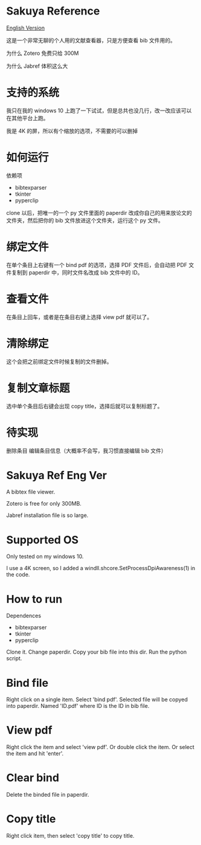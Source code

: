 # Sakuya Reference

[English Version](#Sakuya-Ref-Eng-Ver)

这是一个非常无聊的个人用的文献查看器，只是方便查看 bib 文件用的。

为什么 Zotero 免费只给 300M

为什么 Jabref 体积这么大

# 支持的系统

我只在我的 windows 10 上跑了一下试试，但是总共也没几行，改一改应该可以在其他平台上跑。

我是 4K 的屏，所以有个缩放的选项，不需要的可以删掉

# 如何运行

依赖项
- bibtexparser
- tkinter
- pyperclip

clone 以后，把唯一的一个 py 文件里面的 paperdir 改成你自己的用来放论文的文件夹，然后把你的 bib 文件放进这个文件夹，运行这个 py 文件。

# 绑定文件

在单个条目上右键有一个 bind pdf 的选项，选择 PDF 文件后，会自动把 PDF 文件复制到 paperdir 中，同时文件名改成 bib 文件中的 ID。

# 查看文件

在条目上回车，或者是在条目右键上选择 view pdf 就可以了。

# 清除绑定

这个会把之前绑定文件时候复制的文件删掉。

# 复制文章标题

选中单个条目后右键会出现 copy title，选择后就可以复制标题了。

# 待实现

删除条目
编辑条目信息（大概率不会写，我习惯直接编辑 bib 文件）

# Sakuya Ref Eng Ver

A bibtex file viewer.

Zotero is free for only 300MB.

Jabref installation file is so large.

# Supported OS

Only tested on my windows 10.

I use a 4K screen, so I added a windll.shcore.SetProcessDpiAwareness(1) in the code.

# How to run

Dependences
- bibtexparser
- tkinter
- pyperclip

Clone it. Change paperdir. Copy your bib file into this dir. Run the python script.

# Bind file

Right click on a single item. Select 'bind pdf'. Selected file will be copyed into paperdir. Named 'ID.pdf' where ID is the ID in bib file.

# View pdf

Right click the item and select 'view pdf'. Or double click the item. Or select the item and hit 'enter'.

# Clear bind

Delete the binded file in paperdir.

# Copy title

Right click item, then select 'copy title' to copy title.